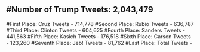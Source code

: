 #Number of Trump Tweets: 2,043,479
---
#First Place: Cruz Tweets - 714,778
#Second Place: Rubio Tweets - 636,787
#Third Place: Clinton Tweets - 604,625
#Fourth Place: Sanders Tweets - 441,563
#Fifth Place: Kasich Tweets - 176,518
#Sixth Place: Carson Tweets - 123,260
#Seventh Place: Jeb! Tweets - 81,762
#Last Place: Total Tweets -  
